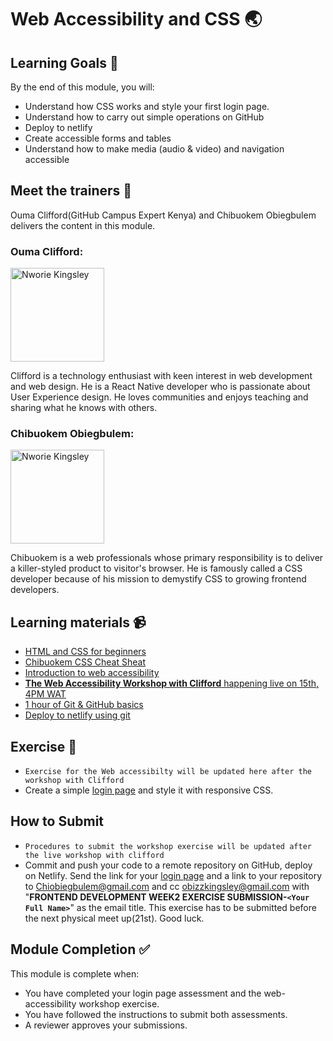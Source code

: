 
# Web Accessibility and CSS 🌏

## Learning Goals 🥅

By the end of this module, you will:
-   Understand how CSS works and style your first login page.
-   Understand how to carry out simple operations on GitHub
-   Deploy to netlify
-   Create accessible forms and tables
-   Understand how to make media (audio & video) and navigation accessible

## Meet the trainers 🍎

Ouma Clifford(GitHub Campus Expert Kenya) and Chibuokem Obiegbulem delivers the content in this module.


### Ouma Clifford:  
<img src="https://user-images.githubusercontent.com/55883854/158276366-cfe0984e-9a2f-4044-8833-c10f4297cd0c.jpg" href="https://github.com/nworiekingslee" title="Nworie Kingsley" width="150"></img>

Clifford is a technology enthusiast with keen interest in web development and web design. He is a React Native developer who is passionate about User Experience design. He loves communities and enjoys teaching and sharing what he knows with others.


### Chibuokem Obiegbulem:  
<img src="https://avatars.githubusercontent.com/u/41740816?v=4" href="https://github.com/nworiekingslee" title="Nworie Kingsley" width="150"></img>

Chibuokem is a web professionals whose primary responsibility is to deliver a killer-styled product to visitor's browser. He is famously called a CSS developer because of his mission to demystify CSS to growing frontend developers.

## Learning materials 📹

- [HTML and CSS for beginners](https://youtu.be/qz0aGYrrlhU)
- [Chibuokem CSS Cheat Sheat](https://github.com/Bu-okem/Build-Bootcamp-1.0-CSS)
- [Introduction to web accessibility](https://www.deque.com/web-accessibility-beginners-guide/)
- [**The Web Accessibility Workshop with Clifford** happening live on 15th, 4PM WAT](https://youtu.be/YX86xhGGIds)
- [1 hour of Git & GitHub basics](https://youtu.be/8JJ101D3knE)
- [Deploy to netlify using git](https://youtu.be/4h8B080Mv4U)


## Exercise 📝
- `Exercise for the Web accessibilty will be updated here after the workshop with Clifford`
- Create a simple [login page](https://s3-alpha.figma.com/hub/file/409772554/c9cc119b-01d8-416a-8ec6-3409711df3b2-cover) and style it with responsive CSS.

## How to Submit

- `Procedures to submit the workshop exercise will be updated after the live workshop with clifford`
- Commit and push your code to a remote repository on GitHub, deploy on Netlify. Send the link for your [login page](https://s3-alpha.figma.com/hub/file/409772554/c9cc119b-01d8-416a-8ec6-3409711df3b2-cover) and a link to your repository to Chiobiegbulem@gmail.com and cc obizzkingsley@gmail.com with "**FRONTEND DEVELOPMENT WEEK2 EXERCISE SUBMISSION-`<Your Full Name>`**" as the email title. This exercise has to be submitted before the next physical meet up(21st). Good luck.


## Module Completion ✅

This module is complete when:
-   You have completed your login page assessment and the web-accessibility workshop exercise.
-   You have followed the instructions to submit both assessments.
-   A reviewer approves your submissions.

